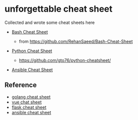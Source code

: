 # unforgettable cheat sheet

Collected and wrote some cheat sheets here

* [Bash Cheat Sheet](bash.md)

    - from https://github.com/RehanSaeed/Bash-Cheat-Sheet

* [Python Cheat Sheet](python.md)

    - https://github.com/gto76/python-cheatsheet/

* [Ansible Cheat Sheet](ansible.md)


## Reference
* [golang cheat sheet](https://gist.github.com/yokawasa/fc8ada72859569a60179c5414423f78f)
* [vue chat sheet](https://github.com/dekadentno/vue-cheat-sheet/tree/master)
* [flask cheat sheet](https://github.com/lucrae/flask-cheat-sheet/tree/master)
* [ansible cheat sheet](https://github.com/Jooho/ansible-cheat-sheet)